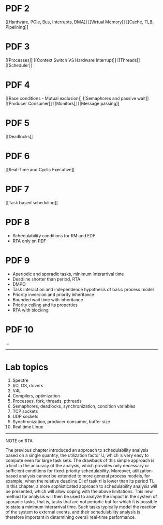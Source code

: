 #  PDF 2
[[Hardware, PCIe, Bus, Interrupts, DMA]]
[[Virtual Memory]]
[[Cache, TLB, Pipelining]]
# PDF 3
[[Processes]]
[[Context Switch VS Hardware Interrupt]]
[[Threads]]
[[Scheduler]]
# PDF 4
[[Race conditions - Mutual exclusion]]
[[Semaphores and passive wait]]
[[Producer Consumer]]
[[Monitors]]
[[Message passing]]
# PDF 5
[[Deadlocks]]
# PDF 6
[[Real-Time and Cyclic Executive]]
# PDF 7
[[Task based scheduling]]
# PDF 8
- Schedulability conditions for RM and EDF
- RTA
only on PDF
# PDF 9
* Aperiodic and sporadic tasks, minimum interarrival time
* Deadline shorter than period, RTA
* DMPO
* Task interaction and independence hypothesis of basic process model
* Priority inversion and priority inheritance
* Bounded wait time with inheritance
* Priority ceiling and its properties
* RTA with blocking

# PDF 10
...

---

# Lab topics
1. Spectre
2. I/O, OS, drivers
3. V4L
4. Compilers, optimization
5. Processes, fork, threads, pthreads
6. Semaphores, deadlocks, synchronization, condition variables
7. TCP sockets
8. UDP sockets
9. Synchronization, producer consumer, buffer size
10. Real time Linux


--- 
NOTE on RTA

The previous chapter introduced an approach to schedulability analysis based on a single quantity, the utilization factor U, which is very easy to compute even for large task sets. 
The drawback of this simple approach is a limit in the accuracy of the analysis, which provides only necessary or sufficient conditions for fixed-priority schedulability. Moreover, utilization-based analysis cannot be extended to more general process models, for example, when the relative deadline Di of task τi is lower than its period Ti. In this chapter, a more sophisticated approach to schedulability analysis will be presented, which will allow coping with the above limitations. This new method for analysis will then be used to analyze the impact in the system of sporadic tasks, that is, tasks that are not periodic but for which it is possible to state a minimum interarrival time. Such tasks typically model the reaction of the system to external events, and their schedulability analysis is therefore important in determining overall real-time performance.